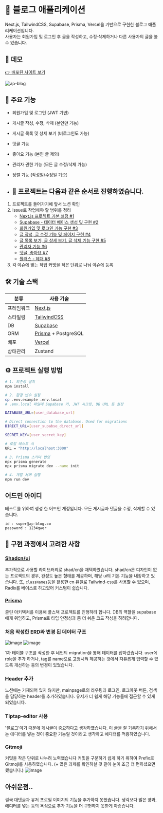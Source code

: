 # 📝 블로그 애플리케이션

Next.js, TailwindCSS, Supabase, Prisma, Vercel을 기반으로 구현한 블로그 애플리케이션입니다.  
사용자는 회원가입 및 로그인 후 글을 작성하고, 수정·삭제하거나 다른 사용자의 글을 볼 수 있습니다.

## 🚀 데모

[👉 배포된 사이트 보기](https://ap-blog-phi.vercel.app/)

![ap-blog](https://github.com/user-attachments/assets/2c487741-1b10-4644-b841-874e3d44b487)

## 📌 주요 기능

- 회원가입 및 로그인 (JWT 기반)
- 게시글 작성, 수정, 삭제 (본인만 가능)
- 게시글 목록 및 상세 보기 (비로그인도 가능)
- 댓글 기능
- 좋아요 기능 (본인 글 제외)
- 관리자 권한 기능 (모든 글 수정/삭제 가능)
- 정렬 기능 (작성일/수정일 기준)

- ## 🎉 프로젝트는 다음과 같은 순서로 진행하였습니다.

1. 프로젝트를 들어가기에 앞서 노션 확인
2. Issue로 작업해야 할 범위를 정리
   - [Next.js 프로젝트 기본 설정 #1](https://github.com/kimmand0o0/ap_blog/issues/1)
   - [Supabase - 데이터 베이스 생성 및 구현 #2](https://github.com/kimmand0o0/ap_blog/issues/2)
   - [회원가입 및 로그인 기능 구현 #3](https://github.com/kimmand0o0/ap_blog/issues/3)
   - [글 작성, 글 수정 기능 및 페이지 구현 #4](https://github.com/kimmand0o0/ap_blog/issues/4)
   - [글 목록 보기, 글 상세 보기, 글 삭제 기능 구현 #5](https://github.com/kimmand0o0/ap_blog/issues/5)
   - [관리자 기능 #6](https://github.com/kimmand0o0/ap_blog/issues/6)
   - [댓글, 좋아요 #7](https://github.com/kimmand0o0/ap_blog/issues/7)
   - [플러스 - 헤더 #8](https://github.com/kimmand0o0/ap_blog/issues/8)
3. 각 이슈에 맞는 작업 커밋을 작은 단위로 나눠 이슈에 등록

## 🛠 기술 스택

| 분류        | 사용 기술                                      |
|------------|----------------------------------------------|
| 프레임워크  | [Next.js](https://nextjs.org/)               |
| 스타일링    | [TailwindCSS](https://tailwindcss.com/)     |
| DB       | [Supabase](https://supabase.com/)            |
| ORM         | [Prisma](https://www.prisma.io/) + PostgreSQL |
| 배포        | [Vercel](https://vercel.com/)                |
| 상태관리    | Zustand                          |

## ⚙️ 프로젝트 실행 방법

```bash
# 1. 의존성 설치
npm install

# 2. 환경 변수 설정
cp .env.example .env.local
# .env.local 파일에 Supabase 키, JWT 시크릿, DB URL 등 설정

DATABASE_URL=[user_database_url]

# Direct connection to the database. Used for migrations
DIRECT_URL=[user_supabse_direct_url]

SECRET_KEY=[user_secret_key]

# 로컬 테스트 시
URL = "http://localhost:3000"

# 3. Prisma 스키마 반영
npx prisma generate
npx prisma migrate dev --name init

# 4. 개발 서버 실행
npm run dev
```


## 어드민 아이디

테스트를 위하여 생성 한 어드민 계정입니다.
모든 게시글과 댓글을 수정, 삭제할 수 있습니다.

```
id : super@ap-blog.co
password : 1234qwer
```

## 🧐 구현 과정에서 고려한 사항

### [Shadcn/ui](https://ui.shadcn.com/docs/installation/next)

추가적으로 사용할 라이브러리로 shad/cn을 채택하였습니다.
shad/cn은 디자인이 없는 프로젝트의 경우, 완성도 높은 형태를 제공하며, 해당 ui의 기본 기능을 내장하고 있습니다.
또, `classNames`등을 활용한 cn 유틸로 Tailwind-css를 사용할 수 있으며, Radix를 베이스로 하고있어 커스텀이 쉽습니다.

### [Prisma](https://www.prisma.io/)

클린 아키텍처를 이용해 풀스택 프로젝트를 진행하려 합니다.
DB의 역할을 supabase에게 위임하고, Prisma로 타입 안정성과 좀 더 쉬운 코드 작성을 하려합니다.

### 처음 작성한 ERD와 변경 된 데이터 구조

![image](https://github.com/user-attachments/assets/cdf41105-8b64-4848-8df3-89854df6c833)
![image](https://github.com/user-attachments/assets/1e83679e-7138-4cb8-bc7e-0896aef598f9)

1차 테이블 구조를 작성한 후 네번의 migration을 통해 데이터를 잡아갔습니다.
user에 role을 추가 하거나, tag를 name으로 고정시켜 제공하는 것에서 자유롭게 입력할 수 있도록 개선하는 등의 변경이 있었습니다.

### Header 추가

노션에는 기재되어 있지 않지만, mainpage로의 라우팅과 로그인, 로그아웃 버튼, 검색을 담당하는 header를 추가하였습니다.
유저가 더 쉽게 해당 기능들에 접근할 수 있게 되었습니다.

### Tiptap-editor 사용

'블로그'이기 때문에 게시글이 중요하다고 생각하였습니다.
이 글을 잘 기록하기 위해서는 에디터를 넣는 것이 중요한 기능일 것이라고 생각하고 에디터를 적용하였습니다.

### Gitmoji

커밋을 작은 단위로 나누려 노력했습니다
커밋을 구분하기 쉽게 하기 위하여 Prefix로 Gitmoji를 사용하였습니다. (+ 많은 과제를 확인하실 것 같아 눈이 조금 더 편하셨으면 했습니다.)
![image](https://github.com/user-attachments/assets/10d11c8c-8af4-416a-8238-3f8bca827333)


## 아쉬운점..

결국 대댓글과 유저 프로필 이미지의 기능을 추가하지 못했습니다.
생각보다 많은 양과, 에디터를 넣는 등의 욕심으로 추가 기능을 더 구현하지 못한게 아쉽습니다.
